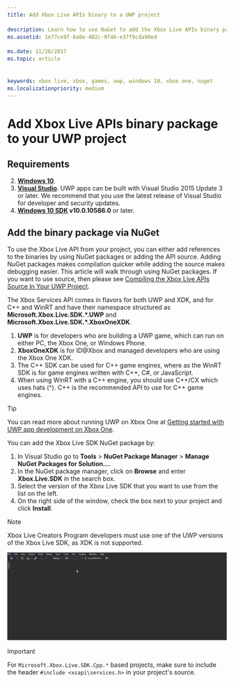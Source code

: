 ```yaml
---
title: Add Xbox Live APIs binary to a UWP project

description: Learn how to use NuGet to add the Xbox Live APIs binary package to your UWP project.
ms.assetid: 1e77ce9f-8a0e-402c-9f46-e37f9cda90ed

ms.date: 11/28/2017
ms.topic: article


keywords: xbox live, xbox, games, uwp, windows 10, xbox one, nuget
ms.localizationpriority: medium
---
```


# Add Xbox Live APIs binary package to your UWP project

## Requirements

2. **[Windows 10](https://microsoft.com/windows)**.
3. **[Visual Studio](https://www.visualstudio.com/)**. UWP apps can be built with Visual Studio 2015 Update 3 or later. We recommend that you use the latest release of Visual Studio for developer and security updates.
4. **[Windows 10 SDK](https://developer.microsoft.com/windows/downloads/windows-10-sdk) v10.0.10586.0** or later.

## Add the binary package via NuGet

To use the Xbox Live API from your project, you can either add references to the binaries by using NuGet packages or adding the API source. Adding NuGet packages makes compilation quicker while adding the source makes debugging easier. This article will walk through using NuGet packages. If you want to use source, then please see [Compiling the Xbox Live APIs Source In Your UWP Project](add-xbox-live-apis-source-to-a-uwp-project.md).

The Xbox Services API comes in flavors for both UWP and XDK, and for C++ and WinRT and have their namespace structured as **Microsoft.Xbox.Live.SDK.*.UWP** and **Microsoft.Xbox.Live.SDK.*.XboxOneXDK**.

1. **UWP** is for developers who are building a UWP game, which can run on either PC, the Xbox One, or Windows Phone.
2. **XboxOneXDK** is for ID@Xbox and managed developers who are using the Xbox One XDK.
3. The C++ SDK can be used for C++ game engines, where as the  WinRT SDK is for game engines written with C++, C#, or JavaScript.
4. When using WinRT with a C++ engine, you should use C++/CX which uses hats (^). C++ is the recommended API to use for C++ game engines.  

> [!TIP]
> You can read more about running UWP on Xbox One at [Getting started with UWP app development on Xbox One](https://docs.microsoft.com/windows/uwp/xbox-apps/getting-started).

You can add the Xbox Live SDK NuGet package by:

1. In Visual Studio go to **Tools** > **NuGet Package Manager** > **Manage NuGet Packages for Solution...**.
2. In the NuGet package manager, click on **Browse** and enter **Xbox.Live.SDK** in the search box.
3. Select the version of the Xbox Live SDK that you want to use from the list on the left.
3. On the right side of the window, check the box next to your project and click **Install**.

> [!NOTE]
> Xbox Live Creators Program developers must use one of the UWP versions of the Xbox Live SDK, as XDK is not supported.

![add XBL via NuGet](../images/getting_started/vs-add-nuget-xbl.gif)

> [!IMPORTANT]
> For `Microsoft.Xbox.Live.SDK.Cpp.*` based projects, make sure to include the header `#include <xsapi\services.h>` in your project's source.

